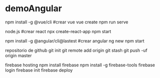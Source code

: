 # demoAngular

npm install -g @vue/cli
#crear vue
vue create <nombreproyecto>
npm run serve

node.js
#crear react
npx create-react-app <nombreproyecto>
npm start

npm install -g @angular/cli@lastest
#crear angular
ng new <nombreproyecto>
npm start

repositorio de github
git init
git remote add origin <link repositorio github>
git stash
git push -uf origin master

firebase hosting
npm install firebase
npm install -g firebase-tools
firebase login
firebase init
firebase deploy
